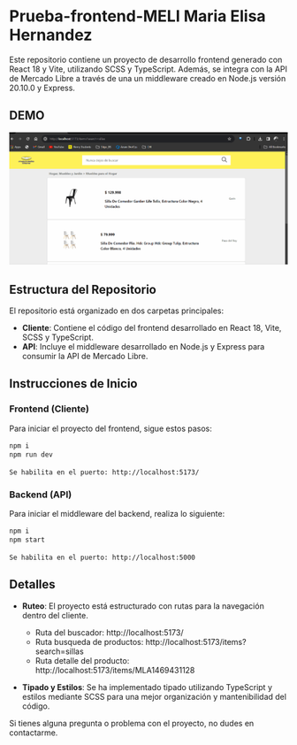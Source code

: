 # Prueba-frontend-MELI Maria Elisa Hernandez

Este repositorio contiene un proyecto de desarrollo frontend generado con React 18 y Vite, utilizando SCSS y TypeScript. Además, se integra con la API de Mercado Libre a través de una un middleware creado en Node.js versión 20.10.0 y Express.

## DEMO

![Descripción del GIF](./Client/src/assets/DemoMeli.gif)

## Estructura del Repositorio

El repositorio está organizado en dos carpetas principales:

- **Cliente**: Contiene el código del frontend desarrollado en React 18, Vite, SCSS y TypeScript.
- **API**: Incluye el middleware desarrollado en Node.js y Express para consumir la API de Mercado Libre.

## Instrucciones de Inicio

### Frontend (Cliente)

Para iniciar el proyecto del frontend, sigue estos pasos:

    npm i
    npm run dev
    
    Se habilita en el puerto: http://localhost:5173/

### Backend (API)

Para iniciar el middleware del backend, realiza lo siguiente:

    npm i
    npm start
    
    Se habilita en el puerto: http://localhost:5000

## Detalles

- **Ruteo**: El proyecto está estructurado con rutas para la navegación dentro del cliente.
    - Ruta del buscador: http://localhost:5173/
    - Ruta busqueda de productos: http://localhost:5173/items?search=sillas
    - Ruta detalle del producto: http://localhost:5173/items/MLA1469431128
    
- **Tipado y Estilos**: Se ha implementado tipado utilizando TypeScript y estilos mediante SCSS para una mejor organización y mantenibilidad del código.

Si tienes alguna pregunta o problema con el proyecto, no dudes en contactarme.
    








